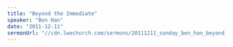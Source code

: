 ```yaml
---
title: "Beyond the Immediate"
speaker: "Ben Han"
date: "2011-12-11"
sermonUrl: "//cdn.lwechurch.com/sermons/20111211_sunday_ben_han_beyond_the_immediate.mp3"
---
```

